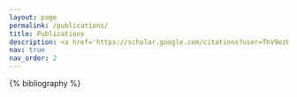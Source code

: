 ```yaml
---
layout: page
permalink: /publications/
title: Publications
description: <a href='https://scholar.google.com/citations?user=ThV9ezEAAAAJ&hl=en'>Link to my Google Scholar profile</a>.
nav: true
nav_order: 2
---
```


<!-- _pages/publications.md -->

<!-- Bibsearch Feature -->

<!-- {% include bib_search.liquid %} -->

<div class="publications">

{% bibliography %}

</div>
